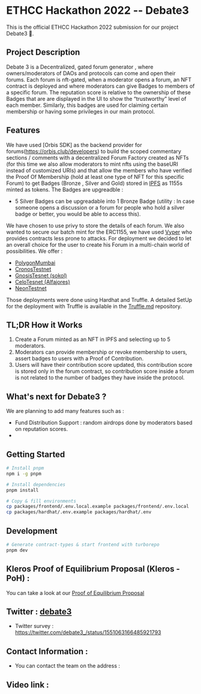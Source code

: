 
# ETHCC Hackathon 2022 -- Debate3

This is the official ETHCC Hackathon 2022 submission for our project Debate3 🌈. 

## Project Description 

Debate 3 is a Decentralized, gated forum generator , where owners/moderators of DAOs and protocols can come and open their forums. Each forum is nft-gated, when a moderator opens a forum, an NFT contract is deployed and where moderators can give Badges to members of a specific forum. The reputation score is relative to the ownership of these Badges that are are displayed in the UI to show the “trustworthy” level of each member. 
Similarly, this badges are used for claiming certain membership or having some privileges in our main protocol.


## Features 

We have used [Orbis SDK] as the backend provider for forums(https://orbis.club/developers) to build the scoped commentary sections / comments with a decentralized Forum Factory created as NFTs (for this time we also allow moderators to mint nfts using the baseURI instead of customized URIs) and that allow the members who have verified the Proof Of Membership (hold at least one type of NFT for this specific Forum) to get Badges (Bronze , Silver and Gold) stored in [IPFS](https://ipfs.io/) as 1155s minted as tokens. The Badges are upgreadble : 

- 5 Silver Badges can be upgreadable into 1 Bronze Badge (utility : In case someone opens a discussion or a forum for people who hold a silver badge or better, you would be able to access this). 

We have chosen to use privy to store the details of each forum. We also wanted to secure our batch mint for the ERC1155, we have used [Vyper](https://vyper.readthedocs.io/en/stable/) who provides contracts less prone to attacks. For deployment we decided to let an overall choice for the user to create his Forum in a multi-chain world of possibilities. We offer : 
- [PolygonMumbai](https://mumbai.polygonscan.com/) 
- [CronosTestnet](https://cronos.org/docs/getting-started/cronos-testnet.html) 
- [GnosisTesnet (sokol)](https://blockscout.com/xdai/testnet) 
- [CeloTesnet (Alfajores)](https://alfajores-blockscout.celo-testnet.org/) 
- [NeonTestnet](https://neon-labs.org/)

Those deployments were done using Hardhat and Truffle. A detailed SetUp for the deployment with Truffle is available in the [Truffle.md](https://github.com/wottpal/debate3/blob/main/package-vyper/Truffle.md) repository. 

## TL;DR How it Works

1. Create a Forum minted as an NFT in IPFS and selecting up to 5 moderators. 
2. Moderators can provide membership or revoke membership to users, assert badges to users with a Proof of Contribution. 
3. Users will have their contribution score updated, this contribution score is stored only in the forum contract, so contribution score inside a forum is not related to the number of badges they have inside the protocol. 


## What's next for Debate3 ? 

We are planning to add many features such as : 
- Fund Distribution Support : random airdrops done by moderators based on reputation scores. 
- 


## Getting Started

```bash
# Install pnpm
npm i -g pnpm

# Install dependencies
pnpm install

# Copy & fill environments
cp packages/frontend/.env.local.example packages/frontend/.env.local
cp packages/hardhat/.env.example packages/hardhat/.env
```


## Development

```bash
# Generate contract-types & start frontend with turborepo
pnpm dev
```


## Kleros Proof of Equilibrium Proposal  (Kleros - PoH) : 

You can take a look at our [Proof of Equilibrium Proposal](Proposal_Kleros.pdf)


## Twitter :  [debate3](https://twitter.com/debate3_) 

- Twitter survey : https://twitter.com/debate3_/status/1551063166485921793


## Contact Information :

- You can contact the team on the address : 

## Video link :








